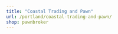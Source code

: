 ```yaml
---
title: "Coastal Trading and Pawn"
url: /portland/coastal-trading-and-pawn/
shop: pawnbroker
---
```

